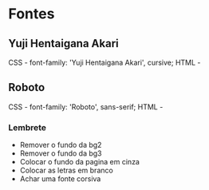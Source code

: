 # Fontes

## Yuji Hentaigana Akari

CSS     -   font-family: 'Yuji Hentaigana Akari', cursive;
HTML    -  <link rel="preconnect" href="https://fonts.googleapis.com">
           <link rel="preconnect" href="https://fonts.gstatic.com" crossorigin>
           <link href="https://fonts.googleapis.com/css2?family=Yuji+Hentaigana+Akari&display=swap" rel="stylesheet">

## Roboto

CSS     -   font-family: 'Roboto', sans-serif;
HTML    -  <link rel="preconnect" href="https://fonts.googleapis.com">
           <link rel="preconnect" href="https://fonts.gstatic.com" crossorigin>
           <link href="https://fonts.googleapis.com/css2?family=Roboto&display=swap" rel="stylesheet">

### Lembrete

- Remover o fundo da bg2
- Remover o fundo da bg3
- Colocar o fundo da pagina em cinza
- Colocar as letras em branco
- Achar uma fonte corsiva
